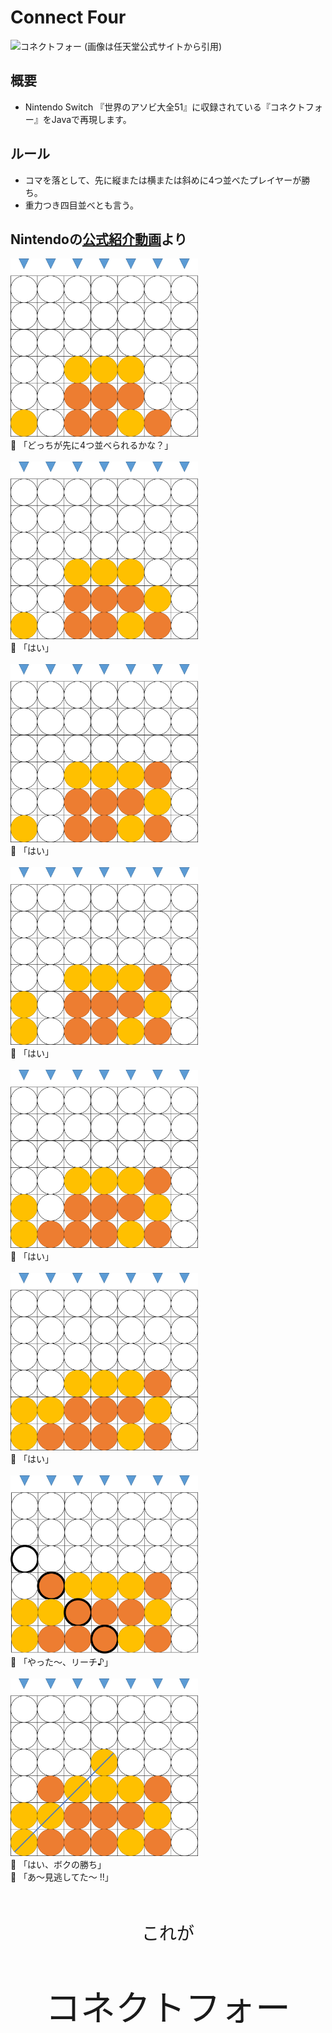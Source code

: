 # Connect Four
![コネクトフォー](https://www.nintendo.co.jp/switch/as7ta/games/img/games/connectfour.jpg)
(画像は任天堂公式サイトから引用)  

## 概要
- Nintendo Switch 『世界のアソビ大全51』に収録されている『コネクトフォー』をJavaで再現します。

## ルール
- コマを落として、先に縦または横または斜めに4つ並べたプレイヤーが勝ち。
- 重力つき四目並べとも言う。

## Nintendoの[公式紹介動画](https://www.youtube.com/watch?v=n4mNFfT2uhs&)より
<img src="./img/introduction/1.png" alt="1" width="300px"><br>
:boy: 「どっちが先に4つ並べられるかな？」  
<br/>
<img src="./img/introduction/2.png" alt="2" width="300px"><br>
:boy: 「はい」  
<br/>
<img src="./img/introduction/3.png" alt="3" width="300px"><br>
:girl: 「はい」  
<br/>
<img src="./img/introduction/4.png" alt="4" width="300px"><br>
:boy: 「はい」  
<br/>
<img src="./img/introduction/5.png" alt="5" width="300px"><br>
:girl: 「はい」  
<br/>
<img src="./img/introduction/6.png" alt="6" width="300px"><br>
:boy: 「はい」  
<br/>
<img src="./img/introduction/8.png" alt="7" width="300px"><br>
:girl: 「やった～、リーチ♪」  
<br/>
<img src="./img/introduction/9.png" alt="8" width="300px"><br>
:boy: 「はい、ボクの勝ち」  
:girl: 「あ～見逃してた～ !!」 
  
  
<br>
<center>
<p style="font-size:200%;">これが</p>
<p style="font-size:400%;">コネクトフォー</p>
</center>
